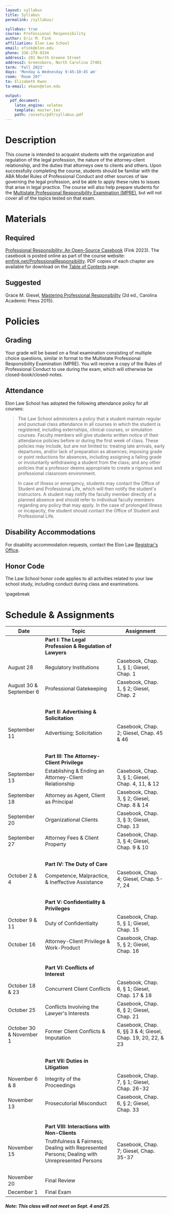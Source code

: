 ```yaml
---
layout: syllabus
title: Syllabus
permalink: /syllabus/

syllabus: true
course: Professional Responsibility
author: Eric M. Fink
affiliation: Elon Law School
email: efink@elon.edu
phone: 336-279-9334
address1: 201 North Greene Street
address2: Greensboro, North Carolina 27401
term: 'Fall 2023'
days: 'Monday & Wednesday 9:45–10:45 am'
room: 'Room 207'
ta: Elizabeth Kwon
ta-email: ekwon@elon.edu

output:
  pdf_document:
    latex_engine: xelatex
    template: master.tex
    path: /assets/pdf/syllabus.pdf
---
```


# Description

This course is intended to acquaint students with the organization and regulation of the legal profession, the nature of the attorney-client relationship, and the duties that attorneys owe to clients and others. Upon successfully completing the course, students should be familiar with the ABA Model Rules of Professional Conduct and other sources of law governing the legal profession, and be able to apply these rules to issues that arise in legal practice. The course will also help prepare students for the [Multistate Professional Responsibility Examination (MPRE)](https://www.ncbex.org/exams/mpre/), but will not cover all of the topics tested on that exam. 

# Materials

## Required 

[Professional Responsibility: An Open-Source Casebook](../casebook) (Fink 2023). The casebook is posted online as part of the course website: [emfink.net/ProfessionalResponsibility](http://www.emfink.net/CivilProcedure). PDF copies of each chapter are available for download on the [Table of Contents](https://www.emfink.net/ProfessionalResponsibility/casebook/contents/) page. 

## Suggested 

Grace M. Giesel, [Mastering Professional Responsibility](https://cap-press.com/books/isbn/9781611636208/Mastering-Professional-Responsibility-Second-Edition) (2d ed., Carolina Academic Press 2015). 

# Policies

## Grading

Your grade will be based on a final examination consisting of multiple choice questions, similar in format to the Multistate Professional Responsibility Examination (MPRE). You will receive a copy of the Rules of Professional Conduct to use during the exam, which will otherwise be closed-book/closed-notes. 

## Attendance

Elon Law School has adopted the following attendance policy for all courses:

> The Law School administers a policy that a student maintain regular and punctual class attendance in all courses in which the student is registered, including externships, clinical courses, or simulation courses. Faculty members will give students written notice of their attendance policies before or during the first week of class. These policies may include, but are not limited to: treating late arrivals, early departures, and/or lack of preparation as absences; imposing grade or point reductions for absences, including assigning a failing grade or involuntarily withdrawing a student from the class; and any other policies that a professor deems appropriate to create a rigorous and professional classroom environment.
>   
> In case of illness or emergency, students may contact the Office of Student and Professional Life, which will then notify the student's instructors. A student may notify the faculty member directly of a planned absence and should refer to individual faculty members regarding any policy that may apply. In the case of prolonged illness or incapacity, the student should contact the Office of Student and Professional Life.

## Disability Accommodations

For disability accommodation requests, contact the Elon Law [Registrar's Office](https://www.elon.edu/u/law/academics/registrar/).

## Honor Code

The Law School honor code applies to all activities related to your law school study, including conduct during class and examinations.


\pagebreak

# Schedule & Assignments 

 **Date** | **Topic**  | **Assignment**
--|---|--
    | **Part I: The Legal Profession & Regulation of Lawyers** |   
 August 28 | Regulatory Institutions | Casebook, Chap. 1, § 1; Giesel, Chap. 1
 August 30 & September 6 | Professional Gatekeeping | Casebook, Chap. 1, § 2; Giesel, Chap. 2
    |    |   
    | **Part II: Advertising & Solicitation** |   
 September 11 | Advertising; Solicitation | Casebook, Chap. 2; Giesel, Chap. 45 & 46 
    |    |   
    | **Part III: The Attorney-Client Privilege** |   
 September 13 | Establishing & Ending an Attorney-Client Relationship | Casebook, Chap. 3, § 1; Giesel, Chap. 4, 11, & 12
 September 18 | Attorney as Agent, Client as Principal | Casebook, Chap. 3, § 2; Giesel, Chap. 8 & 14
 September 20 | Organizational Clients | Casebook, Chap. 3, § 3; Giesel, Chap. 13
 September 27 | Attorney Fees & Client Property | Casebook, Chap. 3, § 4; Giesel, Chap. 9 & 10
    |    |   
    | **Part IV: The Duty of Care** |   
 October 2 & 4 | Competence, Malpractice, & Ineffective Assistance | Casebook, Chap. 4; Giesel, Chap. 5-7, 24
    |    |   
    | **Part V: Confidentiality & Privileges** |   
 October 9 & 11 | Duty of Confidentialty | Casebook, Chap. 5, § 1; Giesel, Chap. 15
 October 16 | Attorney-Client Privilege & Work-Product | Casebook, Chap. 5, § 2; Giesel, Chap. 16
    |    |   
    | **Part VI: Conflicts of Interest** |   
 October 18 & 23 | Concurrent Client Conflicts | Casebook, Chap. 6, § 1; Giesel, Chap. 17 & 18
 October 25 | Conflicts Involving the Lawyer's Interests | Casebook, Chap. 6, § 2; Giesel, Chap. 21 
 October 30 & November 1| Former Client Conflicts & Imputation | Casebook, Chap. 6, §§ 3 & 4; Giesel, Chap. 19, 20, 22, & 23
    |    |   
    | **Part VII: Duties in Litigation** |   
 November 6 & 8 | Integrity of the Proceedings | Casebook, Chap. 7, § 1; Giesel, Chap. 26-32
 November 13 | Prosecutorial Misconduct | Casebook, Chap. 6, § 2; Giesel, Chap. 33
    |    |   
    | **Part VIII: Interactions with Non-Clients** |   
 November 15| Truthfulness & Fairness; Dealing with Represented Persons; Dealing with Unrepresented Persons | Casebook, Chap. 7; Giesel, Chap. 35-37
    |    |   
 November 20  | Final Review |  &nbsp;
 December 1 | Final Exam | &nbsp;
 
##### Note: This class will not meet on Sept. 4 and 25.